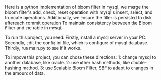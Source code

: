 Here is a python implementation of bloom filter in mysql, we merge the bloom filter's add, check, reset operation with mysql's insert, select, and truncate operations. 
Additionally, we ensure the filter is persisted to disk aftereach commit operation To maintain consistency between the Bloom Filter and the table in mysql.

To run this project, you need:
Firstly, install a mysql server in your PC.
Secondly, edit the config.ini file, which is configure of mysql database.
Thirdly, run main.py to see if it works.

To impove this project, you can chose these directions:
1: change mysql to another database, like oracle.
2: use other hash methods, like double-hashing method.
3: use Scalable Bloom Filter, SBF to adapt to changes in the amount of data.

